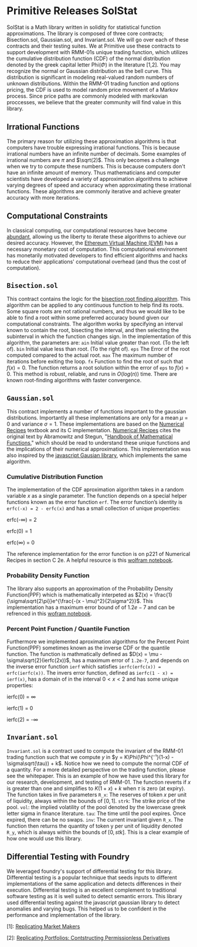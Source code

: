 # Primitive Releases SolStat

SolStat is a Math library written in solidity for statistical function approximations. The library is composed of three core contracts; Bisection.sol, Gaussian.sol, and Invariant.sol. We will go over each of these contracts and their testing suites. We at Primitive use these contracts to support development with RMM-01s unique trading function, which utilizes the cumulative distribution function (CDF) of the normal distribution denoted by the greek capital letter Phi($\Phi$) in the literature [1,2]. You may recognize the normal or Gaussian distribution as the bell curve. This distribution is significant in modeling real-valued random numbers of unknown distributions. Within the RMM-01 trading function and options pricing, the CDF is used to model random price movement of a Markov process. Since price paths are commonly modeled with markovian proccesses, we believe that the greater community will find value in this library.

## Irrational Functions

The primary reason for utilizing these approximation algorithms is that computers have trouble expressing irrational functions. This is because irrational numbers have an infinite number of decimals. Some examples of irrational numbers are $\pi$ and $\sqrt(2)$. This only becomes a challenge when we try to compute these numbers. This is because computers don't have an infinite amount of memory. Thus mathematicians and computer scientists have developed a variety of approximation algorithms to achieve varying degrees of speed and accuracy when approximating these irrational functions. These algorithms are commonly iterative and achieve greater accuracy with more iterations.

## Computational Constraints

In classical computing, our computational resources have become [abundant](https://en.wikipedia.org/wiki/Moore%27s_law), allowing us the liberty to iterate these algorithms to achieve our desired accuracy. However, the [Ethereum Virtual Machine (EVM)](https://ethereum.org/en/developers/docs/evm/) has a necessary monetary cost of computation. This computational environment has monetarily motivated developers to find efficient algorithms and hacks to reduce their applications' computational overhead (and thus the cost of computation).

## `Bisection.sol`

This contract contains the logic for the [bisection root finding algorithm](https://en.wikipedia.org/wiki/Bisection_method). This algorithm can be applied to any continuous function to help find its roots. Some square roots are not rational numbers, and thus we would like to be able to find a root within some preferred accuracy bound given our computational constraints. The algorithm works by specifying an interval known to contain the root, bisecting the interval, and then selecting the subinterval in which the function changes sign. In the implementation of this algorithm, the parameters are:
`ain` Initial value greater than root. (To the left of).
`bin` Initial value less than root. (To the right of).
`eps` The Error of the root computed compared to the actual root.
`max` The maximum number of iterations before exiting the loop.
`fx` Function to find the root of such that $f(x) = 0$.
The function returns a root solution within the error of `eps` to $f(x) = 0$. This method is robust, reliable, and runs in $O(log(n))$ time. There are known root-finding algorithms with faster convergence.

## `Gaussian.sol`

This contract implements a number of functions important to the gaussian distributions. Importantly all these implementations are only for a mean $\mu = 0$ and variance $\sigma = 1$. These implementations are based on the [Numerical Recipes](https://e-maxx.ru/bookz/files/numerical_recipes.pdf) textbook and its C implementation. [Numerical Recipes](https://e-maxx.ru/bookz/files/numerical_recipes.pdf) cites the original text by Abramowitz and Stegun, "[Handbook of Mathematical Functions](https://personal.math.ubc.ca/~cbm/aands/abramowitz_and_stegun.pdf)," which should be read to understand these unique functions and the implications of their numerical approximations. This implementation was also inspired by the [javascript Gausian library](https://github.com/errcw/gaussian), which implements the same algorithm.

### Cumulative Distribution Function

The implementation of the CDF aproximation algorithm takes in a random variable $x$ as a single parameter. The function depends on a special helper functions known as the error function `erf`. The error function’s identity is `erfc(-x) = 2 - erfc(x)` and has a small collection of unique properties:

erfc(-$\infty$) = 2

erfc(0) = 1

erfc($\infty$) = 0

The reference implementation for the error function is on p221 of Numerical Recipes in section C 2e. A helpful resource is this [wolfram notebook](https://mathworld.wolfram.com/Erfc.html).

### Probability Density Function

The library also supports an approximation of the Probability Density Function(PPF) which is mathematically interpeted as $Z(x) = \frac{1}{\sigma\sqrt{2\pi}}e^{\frac{-(x - \mu)^2}{2\sigma^2}}$. This implementation has a maximum error bound of of $1.2e-7$ and can be refrenced in this [wofram notebook](https://mathworld.wolfram.com/ProbabilityDensityFunction.html).

### Percent Point Function / Quantile Function

Furthermore we implemented aproximation algorithms for the Percent Point Function(PPF) sometimes known as the inverse CDF or the quantile function. The function is mathmatically defined as $D(x) = \mu - \sigma\sqrt{2}(ierfc(2x))$, has a maximum error of `1.2e-7`, and depends on the inverse error function `ierf` which satisfies `ierfc(erfc(x)) = erfc(ierfc(x))`. The invers error function, defined as `ierfc(1 - x) = ierf(x)`, has a domain of in the interval $0 < x < 2$ and has some unique properties:

ierfc(0) = $\infty$

ierfc(1) = 0

ierfc(2) = -$\infty$

## `Invariant.sol`

`Invariant.sol` is a contract used to compute the invariant of the RMM-01 trading function such that we compute $y$ in $y = K\Phi(\Phi^{⁻¹}(1-x) - \sigma\sqrt(\tau)) + k$. Notice how we need to compute the normal CDF of a quantity. For a more detailed perspective on the trading function, please see the whitepaper. This is an example of how we have used this library for our research, development, and testing of RMM-01. The function reverts if $x$ is greater than one and simplifies to $K(1+x) + k$ when $\tau$ is zero (at expiry). The function takes in five parameters
`R_x`: The reserves of token $x$ per unit of liquidity, always within the bounds of $[0,1]$.
`strk`: The strike price of the pool.
`vol`: the implied volatility of the pool denoted by the lowercase greek letter sigma in finance literature.
`tau`: The time until the pool expires. Once expired, there can be no swaps.
`inv`: The current invariant given `R_x`.
The function then returns the quantity of token y per unit of liquidity denoted `R_y`, which is always within the bounds of $[0, stk]$. This is a clear example of how one would use this library.

## Differential Testing with Foundry

We leveraged foundry's support of differential testing for this library. Differential testing is a popular technique that seeds inputs to different implementations of the same application and detects differences in their execution. Differential testing is an excellent complement to traditional software testing as it is well suited to detect semantic errors. This library used differential testing against the javascript gaussian library to detect anomalies and varying bugs. This helped us to be confident in the performance and implementation of the library.

[1]: [Replicating Market Makers](https://arxiv.org/pdf/2103.14769.pdf)

[2]: [Replicating Portfolios: Contstructing Permissionless Derivatives](https://arxiv.org/pdf/2205.09890.pdf)
